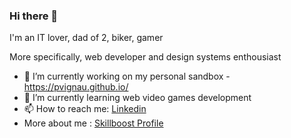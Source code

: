 ### Hi there 👋

I'm an IT lover, dad of 2, biker, gamer

More specifically, web developer and design systems enthousiast
<!--
**pvignau/pvignau** is a ✨ _special_ ✨ repository because its `README.md` (this file) appears on your GitHub profile.

Here are some ideas to get you started:

- 🔭 I’m currently working on ...
- 🌱 I’m currently learning ...
- 👯 I’m looking to collaborate on ...
- 🤔 I’m looking for help with ...
- 💬 Ask me about ...
- 📫 How to reach me: ...
- 😄 Pronouns: ...
- ⚡ Fun fact: ...
-->



- 🔭 I’m currently working on my personal sandbox - https://pvignau.github.io/
- 🌱 I’m currently learning web video games development
- 📫 How to reach me: [Linkedin](https://www.linkedin.com/in/pierre-yves-vignau-a99a9424/)
- More about me : [Skillboost Profile](https://www.cloudskillsboost.google/public_profiles/e175eea6-1984-49d6-97b0-0aa311324575)

